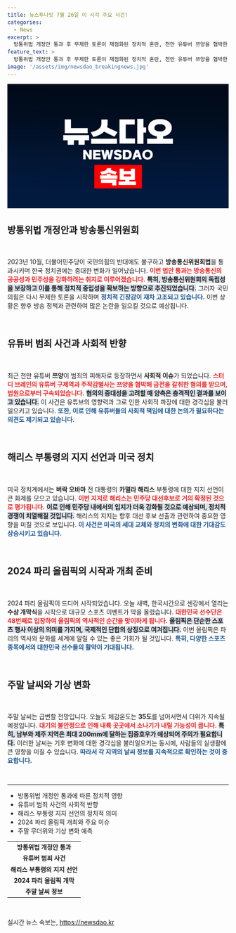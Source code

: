 ```yaml
---
title: 뉴스투나잇 7월 26일 이 시각 주요 사건!
categories:
  - News
excerpt: >
  방통위법 개정안 통과 후 무제한 토론이 재점화된 정치적 혼란, 천만 유튜버 쯔양을 협박한 범죄자 구속, 오바마의 해리스 부통령 지지 선언, 그리고 파리 올림픽의 화려한 개막. 이 모든 사건이 오늘의 화제입니다! 클릭으로 놓치지 마세요!
feature_text: >
  방통위법 개정안 통과 후 무제한 토론이 재점화된 정치적 혼란, 천만 유튜버 쯔양을 협박한 범죄자 구속, 오바마의 해리스 부통령 지지 선언, 그리고 파리 올림픽의 화려한 개막. 이 모든 사건이 오늘의 화제입니다! 클릭으로 놓치지 마세요!
image: '/assets/img/newsdao_breakingnews.jpg'
---
```


<p><img src="/assets/img/newsdao_breakingnews.jpg" alt="firstkoreanews 속보" /></p>

<h2 data-ke-size="size26">방통위법 개정안과 방송통신위원회</h2>

<p data-ke-size="size16">&nbsp;</p>

<p data-ke-size="size16">2023년 10월, 더불어민주당이 국민의힘의 반대에도 불구하고 <b>방송통신위원회법</b>을 통과시키며 한국 정치권에는 중대한 변화가 일어났습니다. <b><span style="color: #ee2323;">이번 법안 통과는 방송통신의 공공성과 민주성을 강화하려는 취지로 이루어졌습니다.</span></b> <b><span style="background-color: #21538527;">특히, 방송통신위원회의 독립성을 보장하고 이를 통해 정치적 중립성을 확보하는 방향으로 추진되었습니다.</span></b> 그러자 국민의힘은 다시 무제한 토론을 시작하며 <b><span style="color: #1a5490;">정치적 긴장감이 재차 고조되고 있습니다.</span></b> 이번 상황은 향후 방송 정책과 관련하여 많은 논란을 일으킬 것으로 예상됩니다.</p>

<p data-ke-size="size16">&nbsp;</p>

<h2 data-ke-size="size26">유튜버 범죄 사건과 사회적 반향</h2>

<p data-ke-size="size16">&nbsp;</p>

<p data-ke-size="size16">최근 천만 유튜버 <b>쯔양</b>이 범죄의 피해자로 등장하면서 <b>사회적 이슈</b>가 되었습니다. <b><span style="color: #ee2323;">스터디 브레인의 유튜버 구제역과 주작감별사는 쯔양을 협박해 금전을 갈취한 혐의를 받으며, 법원으로부터 구속되었습니다.</span></b> <b><span style="background-color: #21538527;">혐의의 중대성을 고려할 때 양측은 충격적인 결과를 보이고 있습니다.</span></b> 이 사건은 유튜브의 영향력과 그로 인한 사회적 파장에 대한 경각심을 불러일으키고 있습니다. <b><span style="color: #1a5490;">또한, 이로 인해 유튜버들의 사회적 책임에 대한 논의가 필요하다는 의견도 제기되고 있습니다.</span></b></p>

<p data-ke-size="size16">&nbsp;</p>

<h2 data-ke-size="size26">해리스 부통령의 지지 선언과 미국 정치</h2>

<p data-ke-size="size16">&nbsp;</p>

<p data-ke-size="size16">미국 정치계에서는 <b>버락 오바마</b> 전 대통령의 <b>카멀라 해리스</b> 부통령에 대한 지지 선언이 큰 화제를 모으고 있습니다. <b><span style="color: #ee2323;">이번 지지로 해리스는 민주당 대선후보로 거의 확정된 것으로 평가됩니다.</span></b> <b><span style="background-color: #21538527;">이로 인해 민주당 내에서의 입지가 더욱 강화될 것으로 예상되며, 정치적 경쟁이 치열해질 것입니다.</span></b> 해리스의 지지는 향후 대선 후보 선출과 관련하여 중요한 영향을 미칠 것으로 보입니다. <b><span style="color: #1a5490;">이 사건은 미국의 세대 교체와 정치의 변화에 대한 기대감도 상승시키고 있습니다.</span></b></p>

<p data-ke-size="size16">&nbsp;</p>

<h2 data-ke-size="size26">2024 파리 올림픽의 시작과 개최 준비</h2>

<p data-ke-size="size16">&nbsp;</p>

<p data-ke-size="size16">2024 파리 올림픽이 드디어 시작되었습니다. 오늘 새벽, 한국시간으로 센강에서 열리는 <b>수상 개막식</b>을 시작으로 대규모 스포츠 이벤트가 막을 올렸습니다. <b><span style="color: #ee2323;">대한민국 선수단은 48번째로 입장하여 올림픽의 역사적인 순간을 맞이하게 됩니다.</span></b> <b><span style="background-color: #21538527;">올림픽은 단순한 스포츠 행사 이상의 의미를 가지며, 국제적인 단합의 상징으로 여겨집니다.</span></b> 이번 올림픽은 파리의 역사와 문화를 세계에 알릴 수 있는 좋은 기회가 될 것입니다. <b><span style="color: #1a5490;">특히, 다양한 스포츠 종목에서의 대한민국 선수들의 활약이 기대됩니다.</span></b></p>

<p data-ke-size="size16">&nbsp;</p>

<h2 data-ke-size="size26">주말 날씨와 기상 변화</h2>

<p data-ke-size="size16">&nbsp;</p>

<p data-ke-size="size16">주말 날씨는 급변할 전망입니다. 오늘도 체감온도는 <b>35도</b>를 넘어서면서 더위가 지속될 예정입니다. <b><span style="color: #ee2323;">대기의 불안정으로 인해 내륙 곳곳에서 소나기가 내릴 가능성이 큽니다.</span></b> <b><span style="background-color: #21538527;">특히, 남부와 제주 지역은 최대 200mm에 달하는 집중호우가 예상되어 주의가 필요합니다.</span></b> 이러한 날씨는 기후 변화에 대한 경각심을 불러일으키는 동시에, 사람들의 실생활에 큰 영향을 미칠 수 있습니다. <b><span style="color: #1a5490;">따라서 각 지역의 날씨 정보를 지속적으로 확인하는 것이 중요합니다.</span></b></p>

<p data-ke-size="size16">&nbsp;</p>

<hr />

<ul>
    <li>방통위법 개정안 통과에 따른 정치적 영향</li>
    <li>유튜버 범죄 사건의 사회적 반향</li>
    <li>해리스 부통령 지지 선언의 정치적 의미</li>
    <li>2024 파리 올림픽 개최와 주요 이슈</li>
    <li>주말 무더위와 기상 변화 예측</li>
</ul>

<table style="width: 100%;">
    <tr>
        <td style="text-align: center; height: 17px;"><b>방통위법 개정안 통과</b></td>
    </tr>
    <tr>
        <td style="text-align: center; height: 17px;"><b>유튜버 범죄 사건</b></td>
    </tr>
    <tr>
        <td style="text-align: center; height: 17px;"><b>해리스 부통령의 지지 선언</b></td>
    </tr>
    <tr>
        <td style="text-align: center; height: 17px;"><b>2024 파리 올림픽 개막</b></td>
    </tr>
    <tr>
        <td style="text-align: center; height: 17px;"><b>주말 날씨 정보</b></td>
    </tr>
</table> 

<p data-ke-size="size16">&nbsp;</p>
실시간 뉴스 속보는, <a href="https://newsdao.kr" rel="dofollow">https://newsdao.kr</a>


